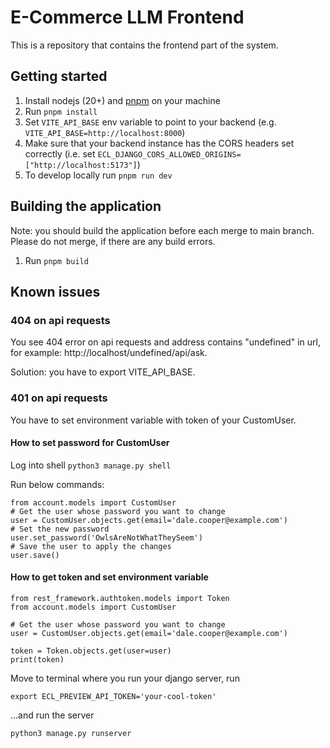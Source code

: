 # E-Commerce LLM Frontend

This is a repository that contains the frontend part of the system.

## Getting started

1. Install nodejs (20+) and [pnpm](https://pnpm.io/) on your machine 
2. Run `pnpm install`
3. Set `VITE_API_BASE` env variable to point to your backend (e.g. `VITE_API_BASE=http://localhost:8000`)
4. Make sure that your backend instance has the CORS headers set correctly (i.e. set `ECL_DJANGO_CORS_ALLOWED_ORIGINS=["http://localhost:5173"]`) 
5. To develop locally run `pnpm run dev`

## Building the application
Note: you should build the application before each merge to main branch. Please do not merge, if there are any build errors.
1. Run `pnpm build`


## Known issues
### 404 on api requests
You see 404 error on api requests and address contains "undefined" in url, for example: http://localhost/undefined/api/ask.

Solution: you have to export VITE_API_BASE.

### 401 on api requests
You have to set environment variable with token of your CustomUser.

#### How to set password for CustomUser
Log into shell ```python3 manage.py shell```

Run below commands:
```
from account.models import CustomUser
# Get the user whose password you want to change
user = CustomUser.objects.get(email='dale.cooper@example.com')
# Set the new password
user.set_password('OwlsAreNotWhatTheySeem')
# Save the user to apply the changes
user.save()
```
#### How to get token and set environment variable
```
from rest_framework.authtoken.models import Token
from account.models import CustomUser

# Get the user whose password you want to change
user = CustomUser.objects.get(email='dale.cooper@example.com')

token = Token.objects.get(user=user)
print(token)
```
Move to terminal where you run your django server, run
```
export ECL_PREVIEW_API_TOKEN='your-cool-token' 
```
...and run the server
```
python3 manage.py runserver
```